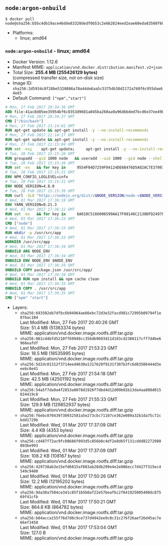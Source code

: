 ## `node:argon-onbuild`

```console
$ docker pull node@sha256:b5bc4db19ace46dde83320dedf0b53c2e662824eed2eae60eda83508f6069c7b
```

-	Platforms:
	-	linux; amd64

### `node:argon-onbuild` - linux; amd64

-	Docker Version: 1.12.6
-	Manifest MIME: `application/vnd.docker.distribution.manifest.v2+json`
-	Total Size: **255.4 MB (255426129 bytes)**  
	(compressed transfer size, not on-disk size)
-	Image ID: `sha256:2d5934c0f28be5320886a78a44de6aa5c5375db30d2172a760f6c955dae64ed3`
-	Default Command: `["npm","start"]`

```dockerfile
# Mon, 27 Feb 2017 20:34:36 GMT
ADD file:41ac8d85ee35954bf6c8353d9681a045ba260aa9a96dbbded7bcd6e37ee49bea in / 
# Mon, 27 Feb 2017 20:34:37 GMT
CMD ["/bin/bash"]
# Mon, 27 Feb 2017 21:14:01 GMT
RUN apt-get update && apt-get install -y --no-install-recommends 		ca-certificates 		curl 		wget 	&& rm -rf /var/lib/apt/lists/*
# Mon, 27 Feb 2017 21:14:17 GMT
RUN apt-get update && apt-get install -y --no-install-recommends 		bzr 		git 		mercurial 		openssh-client 		subversion 				procps 	&& rm -rf /var/lib/apt/lists/*
# Mon, 27 Feb 2017 21:15:04 GMT
RUN set -ex; 	apt-get update; 	apt-get install -y --no-install-recommends 		autoconf 		automake 		bzip2 		file 		g++ 		gcc 		imagemagick 		libbz2-dev 		libc6-dev 		libcurl4-openssl-dev 		libdb-dev 		libevent-dev 		libffi-dev 		libgdbm-dev 		libgeoip-dev 		libglib2.0-dev 		libjpeg-dev 		libkrb5-dev 		liblzma-dev 		libmagickcore-dev 		libmagickwand-dev 		libncurses-dev 		libpng-dev 		libpq-dev 		libreadline-dev 		libsqlite3-dev 		libssl-dev 		libtool 		libwebp-dev 		libxml2-dev 		libxslt-dev 		libyaml-dev 		make 		patch 		xz-utils 		zlib1g-dev 				$( 			if apt-cache show 'default-libmysqlclient-dev' 2>/dev/null | grep -q '^Version:'; then 				echo 'default-libmysqlclient-dev'; 			else 				echo 'libmysqlclient-dev'; 			fi 		) 	; 	rm -rf /var/lib/apt/lists/*
# Tue, 28 Feb 2017 15:15:26 GMT
RUN groupadd --gid 1000 node   && useradd --uid 1000 --gid node --shell /bin/bash --create-home node
# Tue, 28 Feb 2017 15:15:30 GMT
RUN set -ex   && for key in     9554F04D7259F04124DE6B476D5A82AC7E37093B     94AE36675C464D64BAFA68DD7434390BDBE9B9C5     0034A06D9D9B0064CE8ADF6BF1747F4AD2306D93     FD3A5288F042B6850C66B31F09FE44734EB7990E     71DCFD284A79C3B38668286BC97EC7A07EDE3FC1     DD8F2338BAE7501E3DD5AC78C273792F7D83545D     B9AE9905FFD7803F25714661B63B535A4C206CA9     C4F0DFFF4E8C1A8236409D08E73BC641CC11F4C8     56730D5401028683275BD23C23EFEFE93C4CFFFE   ; do     gpg --keyserver ha.pool.sks-keyservers.net --recv-keys "$key";   done
# Tue, 28 Feb 2017 15:15:31 GMT
ENV NPM_CONFIG_LOGLEVEL=info
# Tue, 28 Feb 2017 15:15:31 GMT
ENV NODE_VERSION=4.8.0
# Tue, 28 Feb 2017 15:15:39 GMT
RUN curl -SLO "https://nodejs.org/dist/v$NODE_VERSION/node-v$NODE_VERSION-linux-x64.tar.xz"   && curl -SLO "https://nodejs.org/dist/v$NODE_VERSION/SHASUMS256.txt.asc"   && gpg --batch --decrypt --output SHASUMS256.txt SHASUMS256.txt.asc   && grep " node-v$NODE_VERSION-linux-x64.tar.xz\$" SHASUMS256.txt | sha256sum -c -   && tar -xJf "node-v$NODE_VERSION-linux-x64.tar.xz" -C /usr/local --strip-components=1   && rm "node-v$NODE_VERSION-linux-x64.tar.xz" SHASUMS256.txt.asc SHASUMS256.txt   && ln -s /usr/local/bin/node /usr/local/bin/nodejs
# Wed, 01 Mar 2017 17:36:18 GMT
ENV YARN_VERSION=0.21.3
# Wed, 01 Mar 2017 17:36:22 GMT
RUN set -ex   && for key in     6A010C5166006599AA17F08146C2130DFD2497F5   ; do     gpg --keyserver ha.pool.sks-keyservers.net --recv-keys "$key";   done   && curl -fSL -o yarn.js "https://yarnpkg.com/downloads/$YARN_VERSION/yarn-legacy-$YARN_VERSION.js"   && curl -fSL -o yarn.js.asc "https://yarnpkg.com/downloads/$YARN_VERSION/yarn-legacy-$YARN_VERSION.js.asc"   && gpg --batch --verify yarn.js.asc yarn.js   && rm yarn.js.asc   && mv yarn.js /usr/local/bin/yarn   && chmod +x /usr/local/bin/yarn
# Wed, 01 Mar 2017 17:36:23 GMT
CMD ["node"]
# Wed, 01 Mar 2017 17:36:33 GMT
RUN mkdir -p /usr/src/app
# Wed, 01 Mar 2017 17:36:33 GMT
WORKDIR /usr/src/app
# Wed, 01 Mar 2017 17:36:34 GMT
ONBUILD ARG NODE_ENV
# Wed, 01 Mar 2017 17:36:34 GMT
ONBUILD ENV NODE_ENV $NODE_ENV
# Wed, 01 Mar 2017 17:36:34 GMT
ONBUILD COPY package.json /usr/src/app/
# Wed, 01 Mar 2017 17:36:34 GMT
ONBUILD RUN npm install && npm cache clean
# Wed, 01 Mar 2017 17:36:35 GMT
ONBUILD COPY . /usr/src/app
# Wed, 01 Mar 2017 17:36:35 GMT
CMD ["npm" "start"]
```

-	Layers:
	-	`sha256:693502eb7dfbc6b94964ae66ebc72d3e32facd981c72995b09794f1e87bac184`  
		Last Modified: Mon, 27 Feb 2017 20:40:26 GMT  
		Size: 51.4 MB (51363374 bytes)  
		MIME: application/vnd.docker.image.rootfs.diff.tar.gzip
	-	`sha256:081cd4bfd5210ff69949cc356db9693d11d103cd2380117cff7d4be6966eafdf`  
		Last Modified: Mon, 27 Feb 2017 21:53:23 GMT  
		Size: 18.5 MB (18535995 bytes)  
		MIME: application/vnd.docker.image.rootfs.diff.tar.gzip
	-	`sha256:5d2dc01312f3714eed4630a1317629f9131f307b3fc6d83506444d3eeebc0e41`  
		Last Modified: Mon, 27 Feb 2017 21:54:18 GMT  
		Size: 42.5 MB (42501192 bytes)  
		MIME: application/vnd.docker.image.rootfs.diff.tar.gzip
	-	`sha256:54a5f7da9a4f2853a0078d1926f7dbd4d12d09b01b13da4aa808d015024419c8`  
		Last Modified: Mon, 27 Feb 2017 21:55:33 GMT  
		Size: 129.9 MB (129852937 bytes)  
		MIME: application/vnd.docker.image.rootfs.diff.tar.gzip
	-	`sha256:f6ebc070439730932581a5e273cbc71107ce362e089a32b1da75c72cbdd1729b`  
		Last Modified: Wed, 01 Mar 2017 17:37:09 GMT  
		Size: 4.4 KB (4353 bytes)  
		MIME: application/vnd.docker.image.rootfs.diff.tar.gzip
	-	`sha256:cd487f72ac9fc08686f093d5c856b0c4df2e8d65f131cddd82272980803be993`  
		Last Modified: Wed, 01 Mar 2017 17:37:09 GMT  
		Size: 108.2 KB (108167 bytes)  
		MIME: application/vnd.docker.image.rootfs.diff.tar.gzip
	-	`sha256:429738ab3e15efd6815af883ab28db299e4e2e086ecc7d427f315ec4549c9400`  
		Last Modified: Wed, 01 Mar 2017 17:50:26 GMT  
		Size: 12.2 MB (12195202 bytes)  
		MIME: application/vnd.docker.image.rootfs.diff.tar.gzip
	-	`sha256:9da30a7504ce341c85f1b5b0af22e57beafbc2f641925005400dc87569f41cfb`  
		Last Modified: Wed, 01 Mar 2017 17:50:21 GMT  
		Size: 864.8 KB (864782 bytes)  
		MIME: application/vnd.docker.image.rootfs.diff.tar.gzip
	-	`sha256:b04acca155f76d7d0c9ce737d4942ee9c8c31c276f26aef26d45ac7e66ef3458`  
		Last Modified: Wed, 01 Mar 2017 17:53:04 GMT  
		Size: 127.0 B  
		MIME: application/vnd.docker.image.rootfs.diff.tar.gzip

